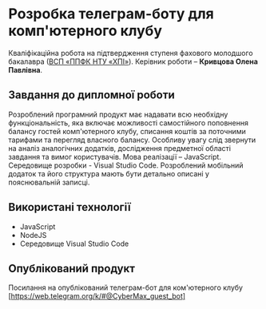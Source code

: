 # Розробка телеграм-боту для комп'ютерного клубу

Кваліфікаційна робота на підтвердження ступеня фахового молодшого бакалавра ([ВСП «ППФК НТУ «ХПІ»](http://polytechnic.poltava.ua)). 
Керівник роботи – **Кривцова Олена Павлівна**.

## Завдання до дипломної роботи

Розроблений програмний продукт має надавати всю необхідну функціональність, яка включає можливості самостійного поповнення балансу гостей комп'ютерного клубу, списання коштів за поточними тарифами та перегляд власного балансу. Особливу увагу слід звернути на аналіз аналогічних додатків, дослідження предметної області завдання та вимог користувачів.  Мова реалізації – JavaScript. Середовище розробки - Visual Studio Code. Розроблений мобільний додаток та його структура мають бути детально описані у пояснювальній записці.

## Використані технології

* JavaScript
* NodeJS
* Середовище Visual Studio Code

## Опублікований продукт
Посилання на опублікований телеграм-бот для ком'ютерного клубу [https://web.telegram.org/k/#@CyberMax_guest_bot]
